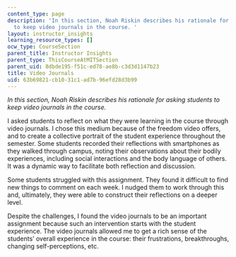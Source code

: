 ```yaml
---
content_type: page
description: 'In this section, Noah Riskin describes his rationale for asking students
  to keep video journals in the course. '
layout: instructor_insights
learning_resource_types: []
ocw_type: CourseSection
parent_title: Instructor Insights
parent_type: ThisCourseAtMITSection
parent_uid: 8dbde195-f51c-ed78-ae8b-c3d3d1147b23
title: Video Journals
uid: 63b69821-cb10-31c1-ad7b-96efd28d3b99
---
```


_In this section, Noah Riskin describes his rationale for asking students to keep video journals in the course._ 

I asked students to reflect on what they were learning in the course through video journals. I chose this medium because of the freedom video offers, and to create a collective portrait of the student experience throughout the semester. Some students recorded their reflections with smartphones as they walked through campus, noting their observations about their bodily experiences, including social interactions and the body language of others. It was a dynamic way to facilitate both reflection and discussion.

Some students struggled with this assignment. They found it difficult to find new things to comment on each week. I nudged them to work through this and, ultimately, they were able to construct their reflections on a deeper level.

Despite the challenges, I found the video journals to be an important assignment because such an intervention starts with the student experience. The video journals allowed me to get a rich sense of the students’ overall experience in the course: their frustrations, breakthroughs, changing self-perceptions, etc.